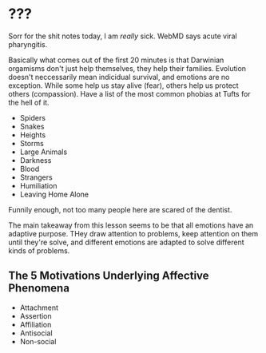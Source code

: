 # ???

Sorr for the shit notes today, I am *really* sick. WebMD says acute viral pharyngitis.

Basically what comes out of the first 20 minutes is that Darwinian orgamisms don't just help themselves, they help their families. Evolution doesn't neccessarily mean indicidual survival, and emotions are no exception. While some help us stay alive (fear), others help us protect others (compassion). Have a list of the most common phobias at Tufts for the hell of it.

* Spiders
* Snakes
* Heights
* Storms
* Large Animals
* Darkness
* Blood
* Strangers
* Humiliation
* Leaving Home Alone

Funnily enough, not too many people here are scared of the dentist.

The main takeaway from this lesson seems to be that all emotions have an adaptive purpose. THey draw attention to problems, keep attention on them until they're solve, and different emotions are adapted to solve different kinds of problems.

## The 5 Motivations Underlying Affective Phenomena

* Attachment
* Assertion
* Affiliation
* Antisocial
* Non-social
